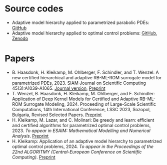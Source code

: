 # Source codes

- Adaptive model hierarchy applied to parametrized parabolic PDEs: [GitHub](https://github.com/ftschindler/paper-2022-certified-adaptive-RB-ML-ROM-hierarchy)
- Adaptive model hierarchy applied to optimal control problems: [GitHub](https://github.com/HenKlei/ADAPTIVE-ML-OPT-CONTROL), [Zenodo](https://zenodo.org/records/10669855)

# Papers

- B. Haasdonk, H. Kleikamp, M. Ohlberger, F. Schindler, and T. Wenzel: A new certified hierarchical and adaptive RB-ML-ROM surrogate model for parametrized PDEs, 2023. SIAM Journal on Scientific Computing 45(3):A1039-A1065. [Journal version](https://epubs.siam.org/doi/10.1137/22M1493318), [Preprint](https://arxiv.org/abs/2204.13454)
- T. Wenzel, B. Haasdonk, H. Kleikamp, M. Ohlberger, and F. Schindler: Application of Deep Kernel Models for Certified and Adaptive RB-ML-ROM Surrogate Modeling, 2024. Proceeding of Large-Scale Scientific Computations, 14th International Conference, LSSC 2023, Sozopol, Bulgaria, Revised Selected Papers. [Preprint](https://arxiv.org/abs/2302.14526)
- H. Kleikamp, M. Lazar, and C. Molinari: Be greedy and learn: efficient and certified algorithms for parametrized optimal control problems, 2023. *To appear in ESAIM: Mathematical Modelling and Numerical Analysis*. [Preprint](https://arxiv.org/abs/2307.15590)
- H. Kleikamp: Application of an adaptive model hierarchy to parametrized optimal control problems, 2024. *To appear in the Proceedings of the 22nd ALGORITMY (Central-European Conference on Scientific Computing)*. [Preprint](https://arxiv.org/abs/2402.10708)
